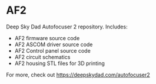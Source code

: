 # AF2
Deep Sky Dad Autofocuser 2 repository. Includes:
* AF2 firmware source code
* AF2 ASCOM driver source code
* AF2 Control panel source code
* AF2 circuit schematics
* AF2 housing STL files for 3D printing

For more, check out https://deepskydad.com/autofocuser2
